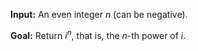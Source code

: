 **Input:** An even integer $n$ (can be negative).

**Goal:** Return $i^n$, that is, the $n$-th power of $i$.

